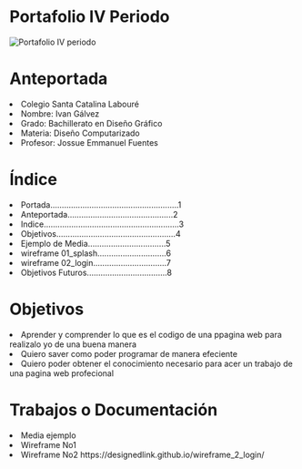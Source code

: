 # Portafolio IV Periodo

![Portafolio IV periodo](https://user-images.githubusercontent.com/79681687/136477080-998d2ff9-2dc1-43f0-adf6-0c02ba61b73f.png)

# Anteportada
<li>Colegio Santa Catalina Labouré</li>
<li>Nombre: Ivan Gálvez</li>
<li>Grado: Bachillerato en Diseño Gráfico</li>
<li>Materia: Diseño Computarizado</li>
<li>Profesor: Jossue Emmanuel Fuentes</li>

# Índice
<li>Portada........................................................1</li>
<li>Anteportada..............................................2</li>
<li>Indice...........................................................3
<li>Objetivos....................................................4</li>
<li>Ejemplo de Media..................................5</li>
<li>wireframe 01_splash..............................6</li>
<li>wireframe 02_login................................7</li>
<li>Objetivos Futuros...................................8</li>

# Objetivos
<li>Aprender y comprender lo que es el codigo de una ppagina web para realizalo yo de una buena manera</li>
<li>Quiero saver como poder programar de manera efeciente</li>
<li>Quiero poder obtener el conocimiento necesario para acer un trabajo de una pagina web profecional</li>

# Trabajos o Documentación 

<li> Media  ejemplo</li>
<li> Wireframe No1</li>
<li> Wireframe No2  https://designedlink.github.io/wireframe_2_login/</li>
